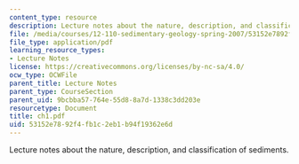 ```yaml
---
content_type: resource
description: Lecture notes about the nature, description, and classification of sediments.
file: /media/courses/12-110-sedimentary-geology-spring-2007/53152e7892f4fb1c2eb1b94f19362e6d_ch1.pdf
file_type: application/pdf
learning_resource_types:
- Lecture Notes
license: https://creativecommons.org/licenses/by-nc-sa/4.0/
ocw_type: OCWFile
parent_title: Lecture Notes
parent_type: CourseSection
parent_uid: 9bcbba57-764e-55d8-8a7d-1338c3dd203e
resourcetype: Document
title: ch1.pdf
uid: 53152e78-92f4-fb1c-2eb1-b94f19362e6d
---
```

Lecture notes about the nature, description, and classification of sediments.